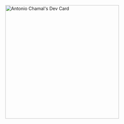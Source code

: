 <a href="https://app.daily.dev/tonyroxtar"><img src="https://api.daily.dev/devcards/v2/Un0KPKcuvzrl146IVIVdi.png?type=default&r=mho" width="356" alt="Antonio Chamal's Dev Card"/></a>
